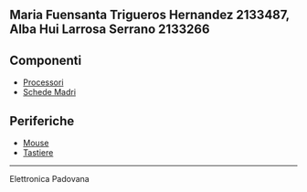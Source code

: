 Maria Fuensanta Trigueros Hernandez 2133487,  Alba Hui Larrosa Serrano 2133266
---
## Componenti
- [Processori](componenti/processori.md)
- [Schede Madri](componenti/schede_madri.md)
## Periferiche
- [Mouse](periferiche/mouse.md)
- [Tastiere](periferiche/tastiere.md)
---
Elettronica Padovana
